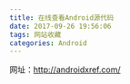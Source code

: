 ```yaml
---
title: 在线查看Android源代码
date: 2017-09-26 19:56:06
tags: 网站收藏
categories: Android
---
```


网址：http://androidxref.com/